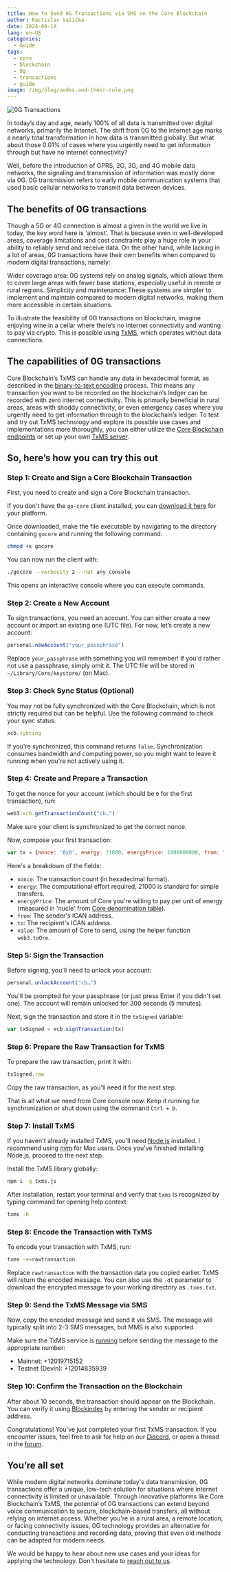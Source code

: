 ```yaml
---
title: How to Send 0G Transactions via SMS on the Core Blockchain
author: Rastislav Vašička
date: 2024-09-18
lang: en-US
categories:
  - Guide
tags:
  - core
  - blockchain
  - 0g
  - transactions
  - guide
image: /img/blog/nodes-and-their-role.png
---
```

![0G Transactions](/img/blog/0g-transactions.png "0G Transactions")

In today’s day and age, nearly 100% of all data is transmitted over digital networks, primarily the Internet. The shift from 0G to the internet age marks a nearly total transformation in how data is transmitted globally. But what about those 0.01% of cases where you urgently need to get information through but have no internet connectivity?

<!--truncate-->

Well, before the introduction of GPRS, 2G, 3G, and 4G mobile data networks, the signaling and transmission of information was mostly done via 0G. 0G transmission refers to early mobile communication systems that used basic cellular networks to transmit data between devices.

## The benefits of 0G transactions

Though a 5G or 4G connection is almost a given in the world we live in today, the key word here is ‘almost’. That is because even in well-developed areas, coverage limitations and cost constraints play a huge role in your ability to reliably send and receive data. On the other hand, while lacking in a lot of areas, 0G transactions have their own benefits when compared to modern digital transactions, namely:

Wider coverage area: 0G systems rely on analog signals, which allows them to cover large areas with fewer base stations, especially useful in remote or rural regions.
Simplicity and maintenance: These systems are simpler to implement and maintain compared to modern digital networks, making them more accessible in certain situations.

To illustrate the feasibility of 0G transactions on blockchain, imagine enjoying wine in a cellar where there’s no internet connectivity and wanting to pay via crypto. This is possible using [TxMS](https://github.com/bchainhub/txms.js), which operates without data connections.

## The capabilities of 0G transactions

Core Blockchain’s TxMS can handle any data in hexadecimal format, as described in the [binary-to-text encoding](https://en.wikipedia.org/wiki/Binary-to-text_encoding) process. This means any transaction you want to be recorded on the blockchain’s ledger can be recorded with zero internet connectivity. This is primarily beneficial in rural areas, areas with shoddy connectivity, or even emergency cases where you urgently need to get information through to the blockchain’s ledger. To test and try out TxMS technology and explore its possible use cases and implementations more thoroughly, you can either utilize the [Core Blockchain endpoints](https://txms.info) or set up your own [TxMS server](https://github.com/DataLayerHost/txms-server).

## So, here’s how you can try this out

### Step 1: Create and Sign a Core Blockchain Transaction

First, you need to create and sign a Core Blockchain transaction.

If you don't have the `go-core` client installed, you can [download it here](https://github.com/core-coin/go-core/releases) for your platform.

Once downloaded, make the file executable by navigating to the directory containing `gocore` and running the following command:

```bash
chmod +x gocore
```

You can now run the client with:

```bash
./gocore --verbosity 2 --nat any console
```

This opens an interactive console where you can execute commands.

### Step 2: Create a New Account

To sign transactions, you need an account. You can either create a new account or import an existing one (UTC file). For now, let’s create a new account:

```js
personal.newAccount("your_passphrase")
```

Replace `your_passphrase` with something you will remember! If you'd rather not use a passphrase, simply omit it. The UTC file will be stored in `~/Library/Core/keystore/` (on Mac).

### Step 3: Check Sync Status (Optional)

You may not be fully synchronized with the Core Blockchain, which is not strictly required but can be helpful. Use the following command to check your sync status:

```js
xcb.syncing
```

If you're synchronized, this command returns `false`. Synchronization consumes bandwidth and computing power, so you might want to leave it running when you're not actively using it.

### Step 4: Create and Prepare a Transaction

To get the nonce for your account (which should be `0` for the first transaction), run:

```js
web3.xcb.getTransactionCount("cb…")
```

Make sure your client is synchronized to get the correct nonce.

Now, compose your first transaction:

```js
var tx = {nonce: '0x0', energy: 21000, energyPrice: 1000000000, from: "cb…", to: "cb…", value: web3.toOre(1)}
```

Here's a breakdown of the fields:

- `nonce`: The transaction count (in hexadecimal format).
- `energy`: The computational effort required, 21000 is standard for simple transfers.
- `energyPrice`: The amount of Core you're willing to pay per unit of energy (measured in 'nucle' from [Core denomination table](https://github.com/core-coin/core-denomination/blob/master/units.json)).
- `from`: The sender's ICAN address.
- `to`: The recipient's ICAN address.
- `value`: The amount of Core to send, using the helper function `web3.toOre`.

### Step 5: Sign the Transaction

Before signing, you'll need to unlock your account:

```js
personal.unlockAccount("cb…")
```

You'll be prompted for your passphrase (or just press Enter if you didn't set one). The account will remain unlocked for 300 seconds (5 minutes).

Next, sign the transaction and store it in the `txSigned` variable:

```js
var txSigned = xcb.signTransaction(tx)
```

### Step 6: Prepare the Raw Transaction for TxMS

To prepare the raw transaction, print it with:

```js
txSigned.raw
```

Copy the raw transaction, as you'll need it for the next step.

That is all what we need from Core console now. Keep it running for synchronization or shut down using the command `Ctrl + D`.

### Step 7: Install TxMS

If you haven't already installed TxMS, you'll need [Node.js](https://nodejs.org) installed. I recommend using [nvm](https://github.com/nvm-sh/nvm) for Mac users. Once you've finished installing Node.js, proceed to the next step.

Install the TxMS library globally:

```bash
npm i -g txms.js
```

After installation, restart your terminal and verify that `txms` is recognized by typing command for opening help context:

```bash
txms -h
```

### Step 8: Encode the Transaction with TxMS

To encode your transaction with TxMS, run:

```bash
txms -e=rawtransaction
```

Replace `rawtransaction` with the transaction data you copied earlier. TxMS will return the encoded message. You can also use the `-dl` parameter to download the encrypted message to your working directory as `.txms.txt`.

### Step 9: Send the TxMS Message via SMS

Now, copy the encoded message and send it via SMS. The message will typically split into 2-3 SMS messages, but MMS is also supported.

Make sure the TxMS service is [running](https://txms.info) before sending the message to the appropriate number:

- Mainnet: +12019715152
- Testnet (Devín): +12014835939

### Step 10: Confirm the Transaction on the Blockchain

After about 10 seconds, the transaction should appear on the Blockchain. You can verify it using [Blockindex](https://blockindex.net) by entering the sender or recipient address.

Congratulations! You've just completed your first TxMS transaction. If you encounter issues, feel free to ask for help on our [Discord](https://discord.gg/YkA8ydkZ), or open a thread in the [forum](https://discord.com/channels/469227792538533888/1285602978836774953).

## You’re all set

While modern digital networks dominate today's data transmission, 0G transactions offer a unique, low-tech solution for situations where internet connectivity is limited or unavailable. Through innovative platforms like Core Blockchain’s TxMS, the potential of 0G transactions can extend beyond voice communication to secure, blockchain-based transfers, all without relying on internet access. Whether you're in a rural area, a remote location, or facing connectivity issues, 0G technology provides an alternative for conducting transactions and recording data, proving that even old methods can be adapted for modern needs.

We would be happy to hear about new use cases and your ideas for applying the technology. Don't hesitate to [reach out to us](https://discord.com/channels/469227792538533888/1285602978836774953).
